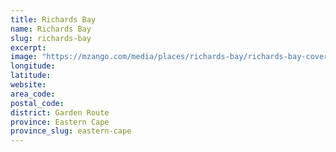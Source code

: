 ```yaml
---
title: Richards Bay
name: Richards Bay
slug: richards-bay
excerpt: 
image: "https://mzango.com/media/places/richards-bay/richards-bay-cover.jpg"
longitude: 
latitude: 
website: 
area_code: 
postal_code: 
district: Garden Route
province: Eastern Cape
province_slug: eastern-cape
---
```

